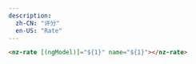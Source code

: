 ```yaml
---
description:
  zh-CN: "评分"
  en-US: "Rate"
---
```


```html
<nz-rate [(ngModel)]="${1}" name="${1}"></nz-rate>
```
